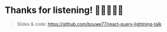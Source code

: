 # Thanks for listening! 🧔🏻‍♂️🙏🏻

> Slides & code:
> https://github.com/bouwe77/react-query-lightning-talk

